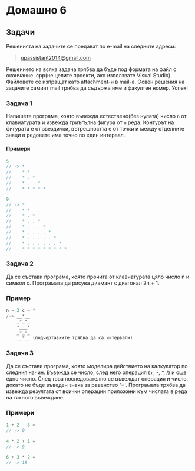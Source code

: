 Домашно 6
=========

## Задачи ##
Решенията на задачите се предават по e-mail на следните адреси:

>upassistant2014@gmail.com

Решението на всяка задача трябва да бъде под формата на файл с окончание .cpp(не целите проекти, ако използвате Visual Studio). Файловете се изпращат като attachment-и в mail-a. 
Освен решения на задачите самият mail трябва да съдържа име и факултен номер. Успех!


### Задача 1 ###

Напишете програма, която въвежда естествено(без нулата) число ```n``` от клавиатурата и извежда триъгълна фигура от ```n``` реда. Контурът на фигурата е от звездички, вътрешността е от точки и между отделните знаци в редовете има точно по един интервал.

#### Примери ####

```c++
5
// -> *
//    * *
//    * . *
//    * . . *
//    * * * * *

9
// -> *
//    * *
//    * . *
//    * . . *
//    * . . . *
//    * . . . . *
//    * . . . . . *
//    * . . . . . . *
//    * * * * * * * * *
```
### Задача 2 ###

Да се състави програма, която прочита от клавиатурата цяло число n и символ c. Програмата да рисува диамант с диагонал 2n + 1.

### Пример ### 
```c++ 
n = 2 c = *
/-> __*__
	_*_*_
    *___*
    _*_*_
    __*__ (подчертавките трябва да са интервали).
```

### Задача 3 ###

Да се състави програма, която моделира действието на калкулатор по следния начин. Въвежда се число, след него операция (+, -, *, /) и още едно число. След това последователно се въвеждат операция и число, докато не бъде въведен знака за равенство '='. Програмата трябва да извежда резултата от всички операции приложени към числата в реда на тяхното въвеждане.  

### Примери ###

```c++
1 + 2 - 3 =
// -> 0

4 * 2 + 1 =
// -> 9

6 + 3 * 2 =
// -> 18
```